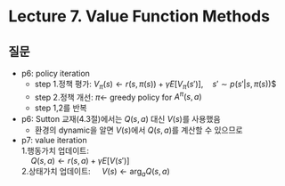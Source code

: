 # Lecture 7. Value Function Methods

## 질문
- p6: policy iteration  
  - step 1.정책 평가:
  $V_\pi(s)\leftarrow r(s,\pi(s))+\gamma E\left[V_\pi(s')\right], \quad s'\sim p(s'|s,\pi(s))$$  
  - step 2.정책 개선:
  $\pi\leftarrow$ greedy policy for $A^\pi(s,a)$
  - step 1,2를 반복
- p6: Sutton 교재(4.3절)에서는 $Q(s,a)$ 대신 $V(s)$를 사용했음  
  - 환경의 dynamic을 알면 $V(s)$에서 $Q(s,a)$를 계산할 수 있으므로  
- p7: value iteration  
  1.행동가치 업데이트:  
  $\quad Q(s,a)\leftarrow r(s,a)+\gamma E[V(s')]$  
  2.상태가치 업데이트:
  $\quad V(s)\leftarrow \arg_a Q(s,a)$  


